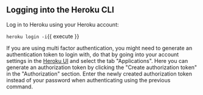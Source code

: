 ## Logging into the Heroku CLI

Log in to Heroku using your Heroku account:

`heroku login -i`{{ execute }}

If you are using multi factor authentication, you might need to generate an authentication token to login with, do that by going into your account settings in the [Heroku UI](https://dashboard.heroku.com/account) and select the tab "Applications". Here you can generate an authorization token by clicking the "Create authorization token" in the "Authorization" section. Enter the newly created authorization token instead of your password when authenticating using the previous command.
